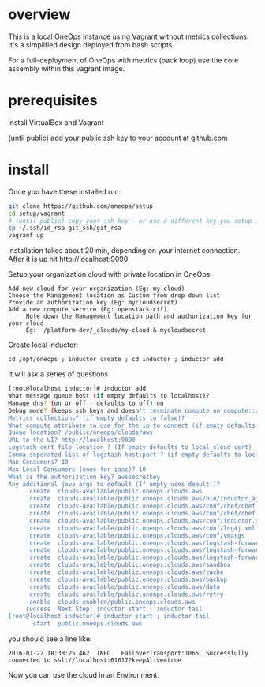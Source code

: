 overview
=====

This is a local OneOps instance using Vagrant without metrics collections.  It's a simplified design deployed from bash scripts.  

For a full-deployment of OneOps with metrics (back loop) use the core assembly within this vagrant image.

prerequisites
=======

install VirtualBox and Vagrant

(until public) add your public ssh key to your account at github.com


install
=======

Once you have these installed run: 

```bash
git clone https://github.com/oneops/setup
cd setup/vagrant
# (until public) copy your ssh key - or use a different key you setup in github
cp ~/.ssh/id_rsa git_ssh/git_rsa
vagrant up 
```

installation takes about 20 min, depending on your internet connection.
After it is up hit http://localhost:9090

Setup your organization cloud with private location in OneOps 
 
	Add new cloud for your organization (Eg: my-cloud)
	Choose the Management location as Custom from drop down list
	Provide an authorization key (Eg: mycloudsecret)
	Add a new compute service (Eg: openstack-ctf)
         Note down the Management location path and authorization key for your cloud
         Eg:  /platform-dev/_clouds/my-cloud & mycloudsecret
         
Create local inductor:
	
	cd /opt/oneops ; inductor create ; cd inductor ; inductor add

It will ask a series of questions 

```bash
[root@localhost inductor]# inductor add
What message queue host (if empty defaults to localhost)? 
Manage dns? (on or off - defaults to off) on
Debug mode? (keeps ssh keys and doesn't terminate compute on compute::add failure. on or off - defaults to off) on
Metrics collections? (if empty defaults to false)? 
What compute attribute to use for the ip to connect (if empty defaults to private_ip)? public_ip
Queue location? /public/oneops/clouds/aws
URL to the UI? http://localhost:9090
Logstash cert file location ? (If empty defaults to local cloud cert) 
Comma seperated list of logstash host:port ? (if empty defaults to localhost:5000) 
Max Consumers? 10
Max Local Consumers (ones for iaas)? 10
What is the authorization key? awssecretkey
Any additional java args to default (If empty uses deault.)? 
      create  clouds-available/public.oneops.clouds.aws
      create  clouds-available/public.oneops.clouds.aws/bin/inductor_agent.sh
      create  clouds-available/public.oneops.clouds.aws/conf/chef/chef.rb.local
      create  clouds-available/public.oneops.clouds.aws/conf/chef/chef.rb.remote
      create  clouds-available/public.oneops.clouds.aws/conf/inductor.properties
      create  clouds-available/public.oneops.clouds.aws/conf/log4j.xml
      create  clouds-available/public.oneops.clouds.aws/conf/vmargs
      create  clouds-available/public.oneops.clouds.aws/logstash-forwarder/cert/logstash-forwarder.crt
      create  clouds-available/public.oneops.clouds.aws/logstash-forwarder/conf/logstash-forwarder.conf
      create  clouds-available/public.oneops.clouds.aws/logstash-forwarder/log/output.log
      create  clouds-available/public.oneops.clouds.aws/sandbox
      create  clouds-available/public.oneops.clouds.aws/cache
      create  clouds-available/public.oneops.clouds.aws/backup
      create  clouds-available/public.oneops.clouds.aws/data
      create  clouds-available/public.oneops.clouds.aws/retry
      enable  clouds-enabled/public.oneops.clouds.aws
     success  Next Step: inductor start ; inductor tail
[root@localhost inductor]# inductor start ; inductor tail
       start  public.oneops.clouds.aws
```

you should see a line like:

```
2016-01-22 18:38:25,462  INFO   FailoverTransport:1065  Successfully connected to ssl://localhost:61617?keepAlive=true
```

Now you can use the cloud in an Environment.

